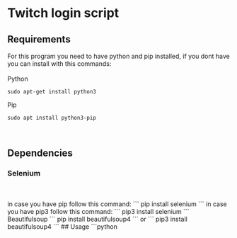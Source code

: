 # Twitch login script
## Requirements
For this program you need to have python and pip installed, if you dont have you can install with this commands:
<br>
<br>
Python
```
sudo apt-get install python3
```
Pip
```
sudo apt install python3-pip
```
<br>

## Dependencies
### Selenium
<br>
<br>
in case you have pip follow this command: 
```
pip install selenium
```
in case you have pip3 follow this command: 
```
pip3 install selenium
```
Beautifulsoup
```
pip install beautifulsoup4
```
or
```
pip3 install beautifulsoup4
```
## Usage
```python

```
